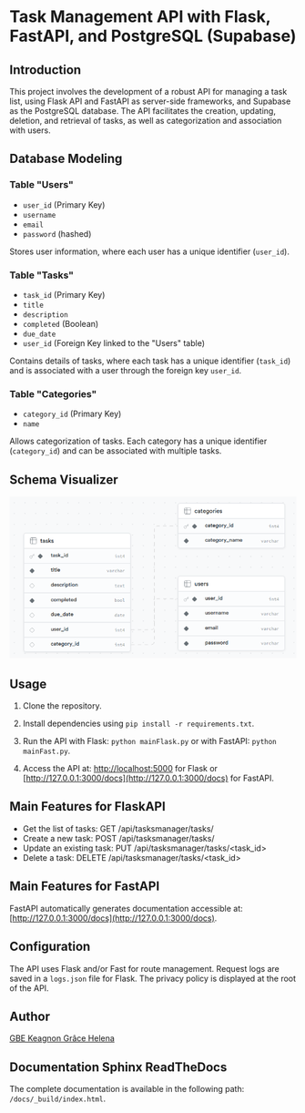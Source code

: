 # Task Management API with Flask, FastAPI, and PostgreSQL (Supabase)

## Introduction

This project involves the development of a robust API for managing a task list, using Flask API and FastAPI as server-side frameworks, and Supabase as the PostgreSQL database. The API facilitates the creation, updating, deletion, and retrieval of tasks, as well as categorization and association with users.

## Database Modeling

### Table "Users"

- `user_id` (Primary Key)
- `username`
- `email`
- `password` (hashed)

Stores user information, where each user has a unique identifier (`user_id`).

### Table "Tasks"

- `task_id` (Primary Key)
- `title`
- `description`
- `completed` (Boolean)
- `due_date`
- `user_id` (Foreign Key linked to the "Users" table)

Contains details of tasks, where each task has a unique identifier (`task_id`) and is associated with a user through the foreign key `user_id`.

### Table "Categories"

- `category_id` (Primary Key)
- `name`

Allows categorization of tasks. Each category has a unique identifier (`category_id`) and can be associated with multiple tasks.

## Schema Visualizer

![Schema Visualizer](images/schema_visualizer.png)

## Usage

1. Clone the repository.

2. Install dependencies using `pip install -r requirements.txt`.

3. Run the API with Flask: `python mainFlask.py` or with FastAPI: `python mainFast.py`.

4. Access the API at: [http://localhost:5000](http://localhost:5000) for Flask or [http://127.0.0.1:3000/docs](http://127.0.0.1:3000/docs) for FastAPI.

## Main Features for FlaskAPI

- Get the list of tasks: GET /api/tasksmanager/tasks/
- Create a new task: POST /api/tasksmanager/tasks/
- Update an existing task: PUT /api/tasksmanager/tasks/<task_id>
- Delete a task: DELETE /api/tasksmanager/tasks/<task_id>

## Main Features for FastAPI

FastAPI automatically generates documentation accessible at: [http://127.0.0.1:3000/docs](http://127.0.0.1:3000/docs).

## Configuration

The API uses Flask and/or Fast for route management. Request logs are saved in a `logs.json` file for Flask. The privacy policy is displayed at the root of the API.

## Author

[GBE Keagnon Grâce Helena](mailto:keagnon.gbe@gmail.com)

## Documentation Sphinx ReadTheDocs

The complete documentation is available in the following path: `/docs/_build/index.html`.
